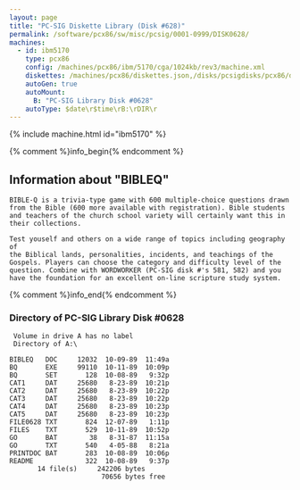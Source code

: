 ```yaml
---
layout: page
title: "PC-SIG Diskette Library (Disk #628)"
permalink: /software/pcx86/sw/misc/pcsig/0001-0999/DISK0628/
machines:
  - id: ibm5170
    type: pcx86
    config: /machines/pcx86/ibm/5170/cga/1024kb/rev3/machine.xml
    diskettes: /machines/pcx86/diskettes.json,/disks/pcsigdisks/pcx86/diskettes.json
    autoGen: true
    autoMount:
      B: "PC-SIG Library Disk #0628"
    autoType: $date\r$time\rB:\rDIR\r
---
```


{% include machine.html id="ibm5170" %}

{% comment %}info_begin{% endcomment %}

## Information about "BIBLEQ"

    BIBLE-Q is a trivia-type game with 600 multiple-choice questions drawn
    from the Bible (600 more available with registration). Bible students
    and teachers of the church school variety will certainly want this in
    their collections.
    
    Test youself and others on a wide range of topics including geography of
    the Biblical lands, personalities, incidents, and teachings of the
    Gospels. Players can choose the category and difficulty level of the
    question. Combine with WORDWORKER (PC-SIG disk #'s 581, 582) and you
    have the foundation for an excellent on-line scripture study system.
{% comment %}info_end{% endcomment %}


### Directory of PC-SIG Library Disk #0628

     Volume in drive A has no label
     Directory of A:\

    BIBLEQ   DOC     12032  10-09-89  11:49a
    BQ       EXE     99110  10-11-89  10:09p
    BQ       SET       128  10-08-89   9:32p
    CAT1     DAT     25680   8-23-89  10:21p
    CAT2     DAT     25680   8-23-89  10:22p
    CAT3     DAT     25680   8-23-89  10:22p
    CAT4     DAT     25680   8-23-89  10:23p
    CAT5     DAT     25680   8-23-89  10:23p
    FILE0628 TXT       824  12-07-89   1:11p
    FILES    TXT       529  10-11-89  10:52p
    GO       BAT        38   8-31-87  11:15a
    GO       TXT       540   4-05-88   8:21a
    PRINTDOC BAT       283  10-08-89  10:06p
    README             322  10-08-89   9:37p
           14 file(s)     242206 bytes
                           70656 bytes free
